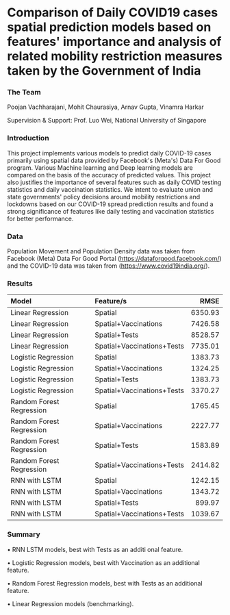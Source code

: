 # Comparison of Daily COVID19 cases spatial prediction models based on features' importance and analysis of related mobility restriction measures taken by the Government of India

### The Team
Poojan Vachharajani,
Mohit Chaurasiya,
Arnav Gupta,
Vinamra Harkar

Supervision & Support: Prof. Luo Wei, National University of Singapore

### Introduction
This project implements various models to predict daily COVID-19 cases primarily using spatial data provided by Facebook's (Meta's) Data For Good program. Various Machine learning and Deep learning models are compared on the basis of the accuracy of predicted values. This project also justifies the importance of several features such as daily COVID testing statistics and daily vaccination statistics. We intent to evaluate union and state governments' policy decisions around mobility restrictions and lockdowns based on our COVID-19 spread prediction results and found a strong significance of features like daily testing and vaccination statistics for better performance.

### Data
Population Movement and Population Density data was taken from Facebook (Meta) Data For Good Portal (https://dataforgood.facebook.com/) and the COVID-19 data was taken from (https://www.covid19india.org/).

### Results

| Model                    | Feature/s                  | RMSE    |
| :-----------------       | :------------------------- | -------:|
| Linear Regression        | Spatial                    | 6350.93 |
| Linear Regression        | Spatial+Vaccinations       | 7426.58 |
| Linear Regression        | Spatial+Tests              | 8528.57 |
| Linear Regression        | Spatial+Vaccinations+Tests | 7735.01 |
| Logistic Regression      | Spatial                    | 1383.73 |
| Logistic Regression      | Spatial+Vaccinations       | 1324.25 |
| Logistic Regression      | Spatial+Tests              | 1383.73 |
| Logistic Regression      | Spatial+Vaccinations+Tests | 3370.27 |
| Random Forest Regression | Spatial                    | 1765.45 |
| Random Forest Regression | Spatial+Vaccinations       | 2227.77 |
| Random Forest Regression | Spatial+Tests              | 1583.89 |
| Random Forest Regression | Spatial+Vaccinations+Tests | 2414.82 |
| RNN with LSTM            | Spatial                    | 1242.15 |
| RNN with LSTM            | Spatial+Vaccinations       | 1343.72 |
| RNN with LSTM            | Spatial+Tests              | 899.97  |
| RNN with LSTM            | Spatial+Vaccinations+Tests | 1039.67 |

### Summary
• RNN LSTM models, best with Tests as an additi onal feature.

• Logistic Regression models, best with Vaccination as an additional feature.

• Random Forest Regression models, best with Tests as an additional feature.

• Linear Regression models (benchmarking).

